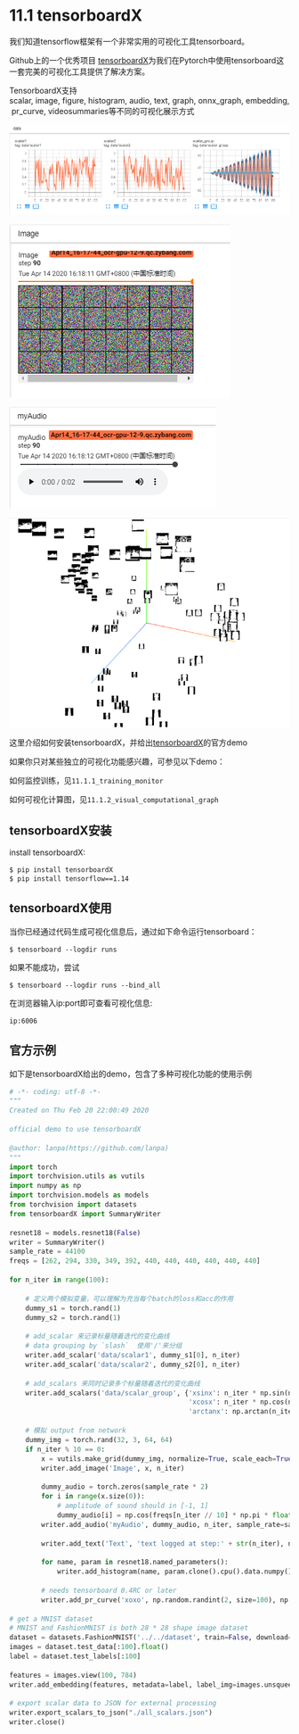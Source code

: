 # 11.1 tensorboardX

我们知道tensorflow框架有一个非常实用的可视化工具tensorboard。

Github上的一个优秀项目 [tensorboardX](https://github.com/lanpa/tensorboardX)为我们在Pytorch中使用tensorboard这一套完美的可视化工具提供了解决方案。

TensorboardX支持scalar, image, figure, histogram, audio, text, graph, onnx_graph, embedding, pr_curve, videosummaries等不同的可视化展示方式

![scalar.png](../../markdown_imgs/11_1_scalar.png)

![image.png](../../markdown_imgs/11_1_image.png)

![audio.png](../../markdown_imgs/11_1_audio.png)

![PCA.png](../../markdown_imgs/11_1_PCA.png)

这里介绍如何安装tensorboardX，并给出[tensorboardX](https://github.com/lanpa/tensorboardX)的官方demo

如果你只对某些独立的可视化功能感兴趣，可参见以下demo：

如何监控训练，见`11.1.1_training_monitor`

如何可视化计算图，见`11.1.2_visual_computational_graph`


## tensorboardX安装

install tensorboardX:

```shell
$ pip install tensorboardX
$ pip install tensorflow==1.14
```

## tensorboardX使用

当你已经通过代码生成可视化信息后，通过如下命令运行tensorboard：

```
$ tensorboard --logdir runs
```

如果不能成功，尝试

```
$ tensorboard --logdir runs --bind_all
```

在浏览器输入ip:port即可查看可视化信息:

```
ip:6006
```

## 官方示例

如下是tensorboardX给出的demo，包含了多种可视化功能的使用示例

```python
# -*- coding: utf-8 -*-
"""
Created on Thu Feb 20 22:00:49 2020

official demo to use tensorboardX

@author: lanpa(https://github.com/lanpa)
"""
import torch
import torchvision.utils as vutils
import numpy as np
import torchvision.models as models
from torchvision import datasets
from tensorboardX import SummaryWriter

resnet18 = models.resnet18(False)
writer = SummaryWriter()
sample_rate = 44100
freqs = [262, 294, 330, 349, 392, 440, 440, 440, 440, 440, 440]

for n_iter in range(100):

    # 定义两个模拟变量，可以理解为充当每个batch的loss和acc的作用
    dummy_s1 = torch.rand(1)
    dummy_s2 = torch.rand(1)

    # add_scalar 来记录标量随着迭代的变化曲线
    # data grouping by `slash`  使用'/'来分组
    writer.add_scalar('data/scalar1', dummy_s1[0], n_iter)
    writer.add_scalar('data/scalar2', dummy_s2[0], n_iter)

    # add_scalars 来同时记录多个标量随着迭代的变化曲线
    writer.add_scalars('data/scalar_group', {'xsinx': n_iter * np.sin(n_iter),
                                             'xcosx': n_iter * np.cos(n_iter),
                                             'arctanx': np.arctan(n_iter)}, n_iter)

    # 模拟 output from network
    dummy_img = torch.rand(32, 3, 64, 64)
    if n_iter % 10 == 0:
        x = vutils.make_grid(dummy_img, normalize=True, scale_each=True)
        writer.add_image('Image', x, n_iter)

        dummy_audio = torch.zeros(sample_rate * 2)
        for i in range(x.size(0)):
            # amplitude of sound should in [-1, 1]
            dummy_audio[i] = np.cos(freqs[n_iter // 10] * np.pi * float(i) / float(sample_rate))
        writer.add_audio('myAudio', dummy_audio, n_iter, sample_rate=sample_rate)

        writer.add_text('Text', 'text logged at step:' + str(n_iter), n_iter)

        for name, param in resnet18.named_parameters():
            writer.add_histogram(name, param.clone().cpu().data.numpy(), n_iter)

        # needs tensorboard 0.4RC or later
        writer.add_pr_curve('xoxo', np.random.randint(2, size=100), np.random.rand(100), n_iter)

# get a MNIST dataset
# MNIST and FashionMNIST is both 28 * 28 shape image dataset
dataset = datasets.FashionMNIST('../../dataset', train=False, download=True)
images = dataset.test_data[:100].float()
label = dataset.test_labels[:100]

features = images.view(100, 784)
writer.add_embedding(features, metadata=label, label_img=images.unsqueeze(1))

# export scalar data to JSON for external processing
writer.export_scalars_to_json("./all_scalars.json")
writer.close()
```
